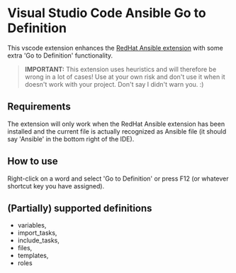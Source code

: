 # Visual Studio Code Ansible Go to Definition

This vscode extension enhances the [RedHat Ansible extension](https://marketplace.visualstudio.com/items?itemName=redhat.ansible)
with some extra 'Go to Definition' functionality.

> **IMPORTANT:** This extension uses heuristics and will therefore be wrong in a lot of cases!
> Use at your own risk and don't use it when it doesn't work with your project.
> Don't say I didn't warn you. :)

## Requirements

The extension will only work when the RedHat Ansible extension has been
installed and the current file is actually recognized as Ansible file (it should say 'Ansible' in the bottom right of the IDE).

## How to use

Right-click on a word and select 'Go to Definition' or press F12 (or whatever shortcut key you have assigned).

## (Partially) supported definitions

- variables,
- import_tasks,
- include_tasks,
- files,
- templates,
- roles

